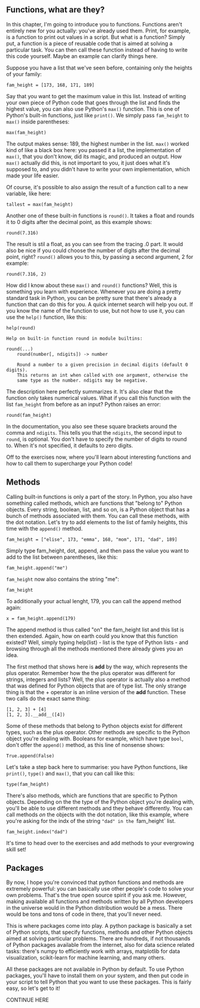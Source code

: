 ## Functions, what are they?

In this chapter, I'm going to introduce you to functions. Functions aren't entirely new for you actually: you've already used them. Print, for example, is a function to print out values in a script. But what is a function? Simply put, a function is a piece of reusable code that is aimed at solving a particular task. You can then call these function instead of having to write this code yourself. Maybe an example can clarify things here.

Suppose you have a list that we've seen before, containing only the heights of your family:

```
fam_height = [173, 168, 171, 189]
```

Say that you want to get the maximum value in this list. Instead of writing your own piece of Python code that goes through the list and finds the highest value, you can also use Python's `max()` function. This is one of Python's built-in functions, just like `print()`. We simply pass `fam_height` to `max()` inside parentheses:

```
max(fam_height)
```

The output makes sense: 189, the highest number in the list. `max()` worked kind of like a black box here: you passed it a list, the implementation of `max()`, that you don't know, did its magic, and produced an output. How `max()` actually did this, is not important to you, it just does what it's supposed to, and you didn't have to write your own implementation, which made your life easier.

Of course, it's possible to also assign the result of a function call to a new variable, like here:

```
tallest = max(fam_height)
```

Another one of these built-in functions is `round()`. It takes a float and rounds it to 0 digits after the decimal point, as this example shows:

```
round(7.316)
```

The result is stil a float, as you can see from the tracing .0 part. It would also be nice if you could choose the number of digits after the decimal point, right? `round()` allows you to this, by passing a second argument, 2 for example:

```
round(7.316, 2)
```

How did I know about these `max()` and `round()` functions? Well, this is something you learn with experience. Whenever you are doing a pretty standard task in Python, you can be pretty sure that there's already a function that can do this for you. A quick internet search will help you out. If you know the name of the function to use, but not how to use it, you can use the `help()` function, like this:

```
help(round)

Help on built-in function round in module builtins:

round(...)
    round(number[, ndigits]) -> number

    Round a number to a given precision in decimal digits (default 0 digits).
    This returns an int when called with one argument, otherwise the
    same type as the number. ndigits may be negative.
```

The description here perfectly summarizes it. It's also clear that the function only takes numerical values. What if you call this function with the list `fam_height` from before as an input? Python raises an error:

```
round(fam_height)
```

In the documentation, you also see these square brackets around the comma and `ndigits`. This tells you that the `ndigits`, the second input to `round`, is optional. You don't have to specify the number of digits to round to. When it's not specified, it defaults to zero digits.

Off to the exercises now, where you'll learn about interesting functions and how to call them to supercharge your Python code!

## Methods

Calling built-in functions is only a part of the story. In Python, you also have something called methods, which are functions that "belong to" Python objects. Every string, boolean, list, and so on, is a Python object that has a bunch of methods associated with them. You can call these methods, with the dot notation. Let's try to add elements to the list of family heights, this time with the `append()` method.

```
fam_height = ["elise", 173, "emma", 168, "mom", 171, "dad", 189]
```

Simply type fam_height, dot, append, and then pass the value you want to add to the list between parentheses, like this:

```
fam_height.append("me")
```

`fam_height` now also contains the string "me":

```
fam_height
```

To additionally your actual lenght, 179, you can call the append method again:

```
x = fam_height.append(179)
```

The append method is thus called "on" the fam_height list and this list is then extended. Again, how on earth could you know that this function existed? Well, simply typing help(list) - list is the type of Python lists - and browsing through all the methods mentioned there already gives you an idea.

The first method that shows here is __add__ by the way, which represents the plus operator. Remember how the the plus operator was different for strings, integers and lists? Well, the plus operator is actually also a method that was defined for Python objects that are of type list. The only strange thing is that the + operator is an inline version of the __add__ function. These two calls do the exact same thing:

```
[1, 2, 3] + [4]
[1, 2, 3].__add__([4])
```


Some of these methods that belong to Python objects exist for different types, such as the plus operator. Other methods are specific to the Python object you're dealing with. Booleans for example, which have type `bool`, don't offer the `append()` method, as this line of nonsense shows:

```
True.append(False)
```

Let's take a step back here to summarise: you have Python functions, like `print()`, `type()` and `max()`, that you can call like this:

```
type(fam_height)
```

There's also methods, which are functions that are specific to Python objects. Depending on the the type of the Python object you're dealing with, you'll be able to use different methods and they behave differently. You can call methods _on_ the objects with the dot notation, like this example, where you're asking for the indx of the string `"dad" in the `fam_height` list.

```
fam_height.index("dad")
```

It's time to head over to the exercises and add methods to your evergrowing skill set!

## Packages

By now, I hope you're convinced that python functions and methods are extremely powerful: you can basically use other people's code to solve your own problems. That's the true open source spirit if you ask me. However, making available all functions and methods written by all Python developers in the universe would in the Python distribution would be a mess. There would be tons and tons of code in there, that you'll never need.

This is where packages come into play. A python package is basically a set of Python scripts, that specify functions, methods and other Python objects aimed at solving particular problems. There are hundreds, if not thousands of Python packages available from the internet, also for data science related tasks: there's numpy to efficiently work with arrays, matplotlib for data visualization, scikit-learn for machine learning, and many others.

All these packages are not available in Python by default. To use Python packages, you'll have to install them on your system, and then put code in your script to tell Python that you want to use these packages. This is fairly easy, so let's get to it!

CONTINUE HERE





